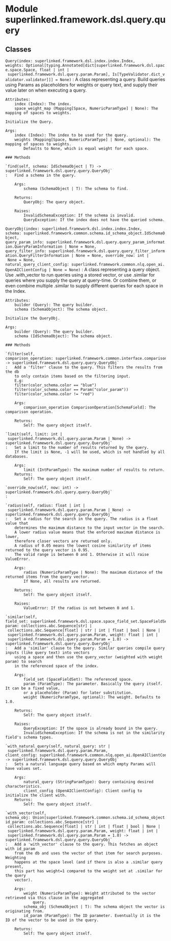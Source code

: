 Module superlinked.framework.dsl.query.query
============================================

Classes
-------

`Query(index: superlinked.framework.dsl.index.index.Index, weights: Optional[typing.Annotated[dict[superlinked.framework.dsl.space.space.Space, float | int | superlinked.framework.dsl.query.param.Param], Is[TypeValidator.dict_validator.validator]]] = None)`
:   A class representing a query. Build queries using Params as placeholders for weights or query text,
    and supply their value later on when executing a query.
    
    Attributes:
        index (Index): The index.
        space_weight_map (Mapping[Space, NumericParamType] | None): The mapping of spaces to weights.
    
    Initialize the Query.
    
    Args:
        index (Index): The index to be used for the query.
        weights (Mapping[Space, NumericParamType] | None, optional): The mapping of spaces to weights.
            Defaults to None, which is equal weight for each space.

    ### Methods

    `find(self, schema: IdSchemaObject | T) ‑> superlinked.framework.dsl.query.query.QueryObj`
    :   Find a schema in the query.
        
        Args:
            schema (SchemaObject | T): The schema to find.
        
        Returns:
            QueryObj: The query object.
        
        Raises:
            InvalidSchemaException: If the schema is invalid.
            QueryException: If the index does not have the queried schema.

`QueryObj(index: superlinked.framework.dsl.index.index.Index, schema: superlinked.framework.common.schema.id_schema_object.IdSchemaObject, query_param_info: superlinked.framework.dsl.query.query_param_information.QueryParamInformation | None = None, query_filter_info: superlinked.framework.dsl.query.query_filter_information.QueryFilterInformation | None = None, override_now: int | None = None, natural_query_client_config: superlinked.framework.common.nlq.open_ai.OpenAIClientConfig | None = None)`
:   A class representing a query object. Use .with_vector to run queries using a stored
    vector, or use .similar for queries where you supply the query at query-time. Or combine
    them, or even combine multiple .similar to supply different queries for each space in the
    Index.
    
    Attributes:
        builder (Query): The query builder.
        schema (SchemaObject): The schema object.
    
    Initialize the QueryObj.
    
    Args:
        builder (Query): The query builder.
        schema (IdSchemaObject): The schema object.

    ### Methods

    `filter(self, comparison_operation: superlinked.framework.common.interface.comparison_operand.ComparisonOperation[superlinked.framework.common.schema.schema_object.SchemaField]) ‑> superlinked.framework.dsl.query.query.QueryObj`
    :   Add a 'filter' clause to the query. This filters the results from the db
        to only contain items based on the filtering input.
        E.g:
        filter(color_schema.color == "blue")
        filter(color_schema.color == Param("color_param"))
        filter(color_schema.color != "red")
        
        Args:
            comparison_operation ComparisonOperation[SchemaField]: The comparison operation.
        
        Returns:
            Self: The query object itself.

    `limit(self, limit: int | superlinked.framework.dsl.query.param.Param | None) ‑> superlinked.framework.dsl.query.query.QueryObj`
    :   Set a limit to the number of results returned by the query.
        If the limit is None, -1 will be used, which is not handled by all databases.
        
        Args:
            limit (IntParamType): The maximum number of results to return.
        Returns:
            Self: The query object itself.

    `override_now(self, now: int) ‑> superlinked.framework.dsl.query.query.QueryObj`
    :

    `radius(self, radius: float | int | superlinked.framework.dsl.query.param.Param | None) ‑> superlinked.framework.dsl.query.query.QueryObj`
    :   Set a radius for the search in the query. The radius is a float value that
        determines the maximum distance to the input vector in the search.
        A lower radius value means that the enforced maximum distance is lower,
        therefore closer vectors are returned only.
        A radius of 0.05 means the lowest cosine similarity of items returned to the query vector is 0.95.
        The valid range is between 0 and 1. Otherwise it will raise ValueError.
        
        Args:
            radius (NumericParamType | None): The maximum distance of the returned items from the query vector.
            If None, all results are returned.
        
        Returns:
            Self: The query object itself.
        
        Raises:
            ValueError: If the radius is not between 0 and 1.

    `similar(self, field_set: superlinked.framework.dsl.space.space_field_set.SpaceFieldSet, param: collections.abc.Sequence[str] | collections.abc.Sequence[float] | str | int | float | bool | None | superlinked.framework.dsl.query.param.Param, weight: float | int | superlinked.framework.dsl.query.param.Param = 1.0) ‑> superlinked.framework.dsl.query.query.QueryObj`
    :   Add a 'similar' clause to the query. Similar queries compile query inputs (like query text) into vectors
        using a space and then use the query_vector (weighted with weight param) to search
        in the referenced space of the index.
        
        Args:
            field_set (SpaceFieldSet): The referenced space.
            param (ParamType): The parameter. Basically the query itself. It can be a fixed value,
            or a placeholder (Param) for later substitution.
            weight (NumericParamType, optional): The weight. Defaults to 1.0.
        
        Returns:
            Self: The query object itself.
        
        Raises:
            QueryException: If the space is already bound in the query.
            InvalidSchemaException: If the schema is not in the similarity field's schema types.

    `with_natural_query(self, natural_query: str | superlinked.framework.dsl.query.param.Param, client_config: superlinked.framework.common.nlq.open_ai.OpenAIClientConfig) ‑> superlinked.framework.dsl.query.query.QueryObj`
    :   Sets a natural language query based on which empty Params will have values set.
        
        Args:
            natural_query (StringParamType): Query containing desired characteristics.
            client_config (OpenAIClientConfig): Client config to initialize the client with.
        Returns:
            Self: The query object itself.

    `with_vector(self, schema_obj: Union[superlinked.framework.common.schema.id_schema_object.IdSchemaObject, ~T], id_param: collections.abc.Sequence[str] | collections.abc.Sequence[float] | str | int | float | bool | None | superlinked.framework.dsl.query.param.Param, weight: float | int | superlinked.framework.dsl.query.param.Param = 1.0) ‑> superlinked.framework.dsl.query.query.QueryObj`
    :   Add a 'with_vector' clause to the query. This fetches an object with id_param
        from the db and uses the vector of that item for search purposes. Weighting
        happens at the space level (and if there is also a .similar query present,
        this part has weight=1 compared to the weight set at .similar for the query
        vector).
        
        Args:
            weight (NumericParamType): Weight attributed to the vector retrieved via this clause in the aggregated
                query.
            schema_obj (SchemaObject | T): The schema object the vector is originating from.
            id_param (ParamType): The ID parameter. Eventually it is the ID of the vector to be used in the query.
        
        Returns:
            Self: The query object itself.